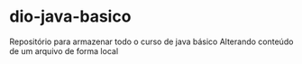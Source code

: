 # dio-java-basico
Repositório para armazenar todo o curso de java básico
Alterando conteúdo de um arquivo de forma local
